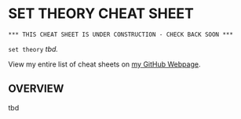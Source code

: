 # SET THEORY CHEAT SHEET

```
*** THIS CHEAT SHEET IS UNDER CONSTRUCTION - CHECK BACK SOON ***
```

`set theory` _tbd._

View my entire list of cheat sheets on
[my GitHub Webpage](https://jeffdecola.github.io/my-cheat-sheets/).

## OVERVIEW

tbd
